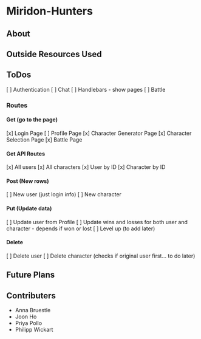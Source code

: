 # Miridon-Hunters

## About

## Outside Resources Used

## ToDos

[ ] Authentication
[ ] Chat
[ ] Handlebars - show pages
[ ] Battle

### Routes
#### Get (go to the page)
[x] Login Page
[ ] Profile Page
[x] Character Generator Page
[x] Character Selection Page
[x] Battle Page
#### Get API Routes
[x] All users
[x] All characters
[x] User by ID
[x] Character by ID
#### Post (New rows)
[ ] New user (just login info)
[ ] New character
#### Put (Update data)
[ ] Update user from Profile
[ ] Update wins and losses for both user and character - depends if won or lost
[ ] Level up (to add later)
#### Delete
[ ] Delete user
[ ] Delete character (checks if original user first... to do later)

## Future Plans


## Contributers
* Anna Bruestle
* Joon Ho
* Priya Pollo
* Philipp Wickart
